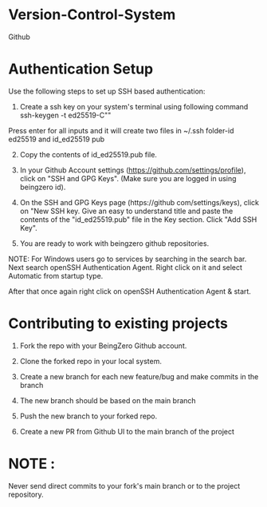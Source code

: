 # Version-Control-System
 Github

# Authentication Setup

Use the following steps to set up SSH based authentication:

1. Create a ssh key on your system's terminal using following command   
ssh-keygen -t ed25519-C"<your email id>"

Press enter for all inputs and it will create two files in ~/.ssh folder-id ed25519 and id_ed25519 pub

2. Copy the contents of id_ed25519.pub file.

3. In your Github Account settings (https://github.com/settings/profile), click on "SSH and GPG Keys". (Make sure you are logged in using beingzero id).

4. On the SSH and GPG Keys page (https://github com/settings/keys), click on "New SSH key. Give an easy to understand title and paste the contents of the "id_ed25519.pub" file in the Key section. Click "Add SSH Key".

5. You are ready to work with beingzero github repositories.

NOTE: 
For Windows users go to services by searching in the search bar.
Next search openSSH Authentication Agent.
Right click on it and select Automatic from startup type.

After that once again right click on openSSH Authentication Agent & start.

# Contributing to existing projects

1. Fork the repo with your BeingZero Github account.

2. Clone the forked repo in your local system.

3. Create a new branch for each new feature/bug and make commits in the branch

4. The new branch should be based on the main branch

5. Push the new branch to your forked repo.

6. Create a new PR from Github Ul to the main branch of the project

# NOTE : 
Never send direct commits to your fork's main branch or to the project repository.

